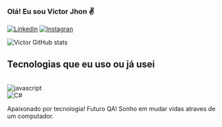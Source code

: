 ### Olá! Eu sou Victor Jhon ✌️

[![Linkedin](https://img.shields.io/badge/LinkedIn-0077B5?style=for-the-badge&logo=linkedin&logoColor=white)](https://www.linkedin.com/in/victor-jhon-1ab955244/?originalSubdomain=br)
[![Instagran](https://img.shields.io/badge/Instagram-E4405F?style=for-the-badge&logo=instagram&logoColor=white)](https://www.instagram.com/victorjhon_/)


![Victor GitHub stats](https://github-readme-stats.vercel.app/api?username=Victor-Jhon&show_icons=true&theme=radical) 

## Tecnologias que eu uso ou já usei 

<div style="diplay: inline_block"><br/>
<img align="center" alt="javascript" src="https://img.shields.io/badge/JavaScript-F7DF1E?style=for-the-badge&logo=javascript&logoColor=black" />
</div>
<img align="center" alt="C#" src="https://img.shields.io/badge/C%23-239120?style=for-the-badge&logo=c-sharp&logoColor=white" />
</div><br/>

Apaixonado por tecnologia! 
Futuro QA! 
Sonho em mudar vidas atraves de um computador.
